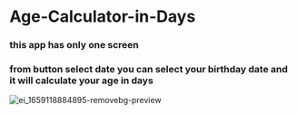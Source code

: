 # Age-Calculator-in-Days
### this app has only one screen 
### from button select date you can select your birthday date and it will calculate your age in days 

![ei_1659118884895-removebg-preview](https://user-images.githubusercontent.com/41519636/181822772-1cafdedb-7dbe-476d-9ee0-6c06a4da29c8.png)

